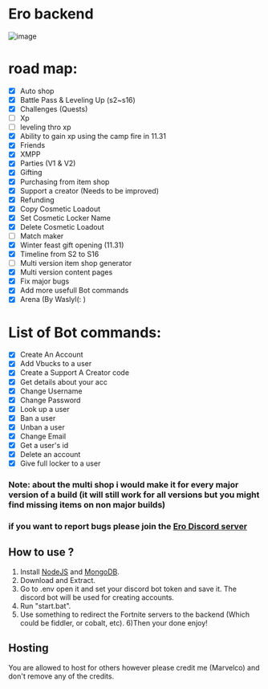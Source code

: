 # Ero backend

![image](https://github.com/user-attachments/assets/f5701c7b-7138-4e14-aff0-9417990c21c0)

# road map:
- [x] Auto shop
- [x] Battle Pass & Leveling Up (s2~s16)
- [x] Challenges (Quests)
- [ ] Xp
- [ ] leveling thro xp
- [x] Ability to gain xp using the camp fire in 11.31
- [x] Friends
- [x] XMPP
- [X] Parties (V1 & V2)
- [x] Gifting
- [x] Purchasing from item shop
- [x] Support a creator (Needs to be improved)
- [x] Refunding
- [x] Copy Cosmetic Loadout
- [x] Set Cosmetic Locker Name
- [x] Delete Cosmetic Loadout
- [ ] Match maker
- [x] Winter feast gift opening (11.31)
- [x] Timeline from S2 to S16
- [ ] Multi version item shop generator
- [x] Multi version content pages
- [X] Fix major bugs
- [x] Add more usefull Bot commands
- [x] Arena (By Waslyl(: )

 # List of Bot commands:
- [x] Create An Account
- [x] Add Vbucks to a user
- [X] Create a Support A Creator code
- [X] Get details about your acc
- [X] Change Username
- [X] Change Password
- [x] Look up a user
- [X] Ban a user
- [X] Unban a user
- [x] Change Email
- [x] Get a user's id
- [x] Delete an account
- [x] Give full locker to a user

### Note: about the multi shop i would make it for every major version of a build (it will still work for all versions but you might find missing items on non major builds)

### if you want to report bugs please join the [Ero Discord server](https://discord.gg/KdVw8MrR5g)

## How to use ?
1) Install [NodeJS](https://nodejs.org/en/) and [MongoDB](https://www.mongodb.com/try/download/community).
2) Download and Extract.
3) Go to .env open it and set your discord bot token and save it. The discord bot will be used for creating accounts.
4) Run "start.bat".
5) Use something to redirect the Fortnite servers to the backend (Which could be fiddler, or cobalt, etc).
6)Then your done enjoy!

## Hosting
You are allowed to host for others however please credit me (Marvelco) and don't remove any of the credits.
